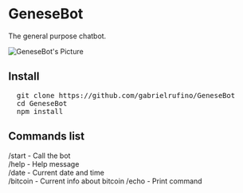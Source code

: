 # GeneseBot

The general purpose chatbot.

![GeneseBot's Picture](https://cdn.pixabay.com/photo/2016/02/22/00/25/robot-1214536_960_720.png)

## Install

<pre>
  git clone https://github.com/gabrielrufino/GeneseBot
  cd GeneseBot
  npm install
</pre>

## Commands list

/start - Call the bot<br>
/help - Help message<br>
/date - Current date and time<br>
/bitcoin - Current info about bitcoin 
/echo - Print command 
